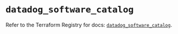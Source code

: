 # `datadog_software_catalog`

Refer to the Terraform Registry for docs: [`datadog_software_catalog`](https://registry.terraform.io/providers/datadog/datadog/3.56.0/docs/resources/software_catalog).
